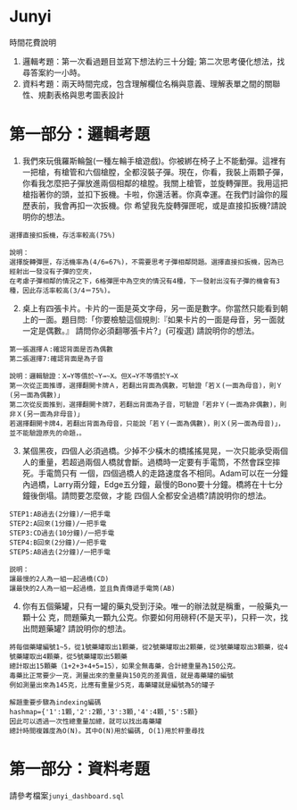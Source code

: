 # Junyi
時間花費說明
1. 邏輯考題：第一次看過題目並寫下想法約三十分鐘; 第二次思考優化想法，找尋答案約一小時。
2. 資料考題：兩天時間完成，包含理解欄位名稱與意義、理解表單之間的關聯性、規劃表格與思考圖表設計

# 第一部分：邏輯考題

1. 我們來玩俄羅斯輪盤(一種左輪手槍遊戲)。你被綁在椅子上不能動彈。這裡有一把槍，有槍管和六個槍膛，全都沒裝子彈。現在，你看，我裝上兩顆子彈，你看我怎麼把子彈放進兩個相鄰的槍膛。我關上槍管，並旋轉彈匣。我用這把槍指著你的頭，並扣下扳機。卡啦，你還活著。你真幸運。在我們討論你的履歷表前，我會再扣一次扳機。你 希望我先旋轉彈匣呢，或是直接扣扳機?請說明你的想法。

```
選擇直接扣扳機，存活率較高(75%)

說明：
選擇旋轉彈匣，存活機率為(4/6=67%)，不需要思考子彈相鄰問題。選擇直接扣扳機，因為已經射出一發沒有子彈的空夾，
在考慮子彈相鄰的情況之下，6格彈匣中為空夾的情況有4種，下一發射出沒有子彈的機會有3種，因此存活率較高(3/4＝75%)。
```


2. 桌上有四張卡片。卡片的一面是英文字母，另一面是數字。你當然只能看到朝上的一面。題目問:「你要檢驗這個規則:『如果卡片的一面是母音，另一面就一定是偶數。』 請問你必須翻哪張卡片?」(可複選) 請說明你的想法。

```
第一張選擇Ａ:確認背面是否為偶數
第二張選擇7:確認背面是為子音

說明：邏輯驗證：X→Y等價於~Y→~X。但X→Y不等價於Y→X
第一次從正面推導，選擇翻開卡牌Ａ，若翻出背面為偶數，可驗證「若Ｘ(一面為母音)，則Ｙ(另一面為偶數)」
第二次從反面推到，選擇翻開卡牌7，若翻出背面為子音，可驗證「若非Ｙ(一面為非偶數)，則非Ｘ(另一面為非母音)」
若選擇翻開卡牌4，若翻出背面為母音，只能說「若Ｙ(一面為偶數)，則Ｘ(另一面為母音)」，並不能驗證原先的命題，。
```



3. 某個黑夜，四個人必須過橋。少掉不少橫木的橋搖搖晃晃，一次只能承受兩個人的重量，若超過兩個人橋就會斷。過橋時一定要有手電筒，不然會踩空摔死。手電筒只有 一個，四個過橋人的走路速度各不相同。Adam可以在一分鐘內過橋，Larry兩分鐘，Edge五分鐘，最慢的Bono要十分鐘。橋將在十七分鐘後倒塌。請問要怎麼做，才能 四個人全都安全過橋?請說明你的想法。

```
STEP1:AB過去(2分鐘)/一把手電
STEP2:A回來(1分鐘)/一把手電
STEP3:CD過去(10分鐘)/一把手電
STEP4:B回來(2分鐘)/一把手電
STEP5:AB過去(2分鐘)/一把手電

説明：
讓最慢的2人為一組一起過橋(CD)
讓最快的2人為一組一起過橋，並且負責傳遞手電筒(AB)
```

4. 你有五個藥罐，只有一罐的藥丸受到汙染。唯一的辦法就是稱重，一般藥丸一顆十公 克，問題藥丸一顆九公克。你要如何用磅秤(不是天平)，只秤一次，找出問題藥罐? 請說明你的想法。


```
將每個藥罐編號1~5，從1號藥罐取出1顆藥，從2號藥罐取出2顆藥，從3號藥罐取出3顆藥，從4號藥罐取出4顆藥，從5號藥罐取出5顆藥
總計取出15顆藥（1+2+3+4+5=15），如果全無毒藥，合計總重量為150公克。
毒藥比正常要少一克，測量出來的重量與150克的差異值，就是毒藥罐的編號
例如測量出來為145克，比應有重量少5克，毒藥罐就是編號為5的罐子

解題重要步驟為indexing編碼
hashmap={'1':1顆,'2':2顆,'3':3顆,'4':4顆,'5':5顆}
因此可以透過一次性總重量加總，就可以找出毒藥罐
總計時間複雜度為O(N)。其中O(N)用於編碼, O(1)用於秤重尋找
```

# 第一部分：資料考題
請參考檔案`junyi_dashboard.sql`
